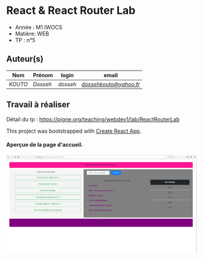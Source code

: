 
# React & React Router Lab

- Année : M1 IWOCS
- Matière: WEB
- TP : n°5


## Auteur(s)

|Nom|Prénom|login|email|
|--|--|--|--|
| *KOUTO* | *Dosseh* | *dosseh* | *dossehkouto@yahoo.fr* |


## Travail à réaliser

Détail du tp : <https://pigne.org/teaching/webdev1/lab/ReactRouterLab>

This project was bootstrapped with [Create React App](https://github.com/facebook/create-react-app).

 ####  Aperçue de la page d'accueil.

 ![](data/accueil.png)

